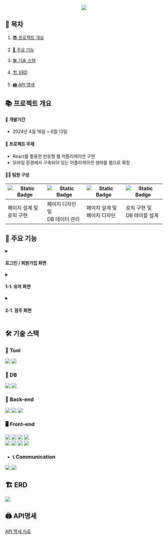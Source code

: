 <p align="center">
  <img src="https://github.com/user-attachments/assets/f414070e-2f01-4b62-86fc-385c585d285e" />
</p>

📌 목차 
----


1. [📚 프로젝트 개요](https://github.com/FrankSausage/SpringBoot-React-DeliveryAppMakingProject-2024.04/blob/main/README.md#%ED%94%84%EB%A1%9C%EC%A0%9D%ED%8A%B8-%EA%B0%9C%EC%9A%94)


2. [📖 주요 기능](https://github.com/FrankSausage/SpringBoot-React-DeliveryAppMakingProject-2024.04/blob/main/README.md#-%EC%A3%BC%EC%9A%94-%EA%B8%B0%EB%8A%A5)

  
3. [🛠️ 기술 스택](https://github.com/FrankSausage/SpringBoot-React-DeliveryAppMakingProject-2024.04/blob/main/README.md#-%EC%A3%BC%EC%9A%94-%EA%B8%B0%EB%8A%A5)

 
4. [🏗️ ERD](https://github.com/FrankSausage/SpringBoot-React-DeliveryAppMakingProject-2024.04/blob/main/README.md#-%EC%A3%BC%EC%9A%94-%EA%B8%B0%EB%8A%A5)

 
5. [🖨️ API 명세](https://github.com/FrankSausage/SpringBoot-React-DeliveryAppMakingProject-2024.04/blob/main/README.md#-%EC%A3%BC%EC%9A%94-%EA%B8%B0%EB%8A%A5)

📚 프로젝트 개요
----
#### 📆 개발기간  
- 2024년 4월 16일 ~ 6월 13일 


#### 🔖 프로젝트 주제
- React를 활용한 반응형 웹 어플리케이션 구현
- 모바일 환경에서 구축되어 있는 어플리케이션 생태를 웹으로 확장


#### 🙋‍♂️ 팀원 구성 
<img alt="Static Badge" src="https://img.shields.io/badge/FE-%EA%B9%80%EB%8F%99%ED%98%B8-green?style=flat-square">|<img alt="Static Badge" src="https://img.shields.io/badge/FE-%EC%9C%A0%ED%9D%AC%EC%9E%AC-green?style=flat-square">|<img alt="Static Badge" src="https://img.shields.io/badge/FE-%EA%B9%80%EA%B8%B0%EC%A3%BC-green?style=flat-square">|<img alt="Static Badge" src="https://img.shields.io/badge/BE-%EC%9C%A0%EA%B8%B0%EC%A4%80-green?style=flat-square">|
---|---|---|---|
페이지 설계 및 <br/> 로직 구현|페이지 디자인 및 <br/> DB 데이터 관리|페이지 설계 및 <br/> 페이지 디자인|로직 구현 및 <br/> DB 테이블 설계|


📖 주요 기능
----
<details>
  <summary>
    
#### 로그인 / 회원가입 화면
  </summary>
  ● 로그인 화면
  <img src="https://github.com/user-attachments/assets/7d7e8ad1-7b9d-44aa-b87c-95e761e95464" />

  ● 유저 회원가입 화면
  <img src="https://github.com/user-attachments/assets/d8ffe782-654c-4659-be78-70ef696873c5" />

  ● 점주 회원가입 화면
  <img src="https://github.com/user-attachments/assets/35585056-c362-41e0-8427-6017771a9333" />
</details>

<details>
  <summary>

#### 1-1. 유저 화면
  </summary>
  <br/>  
  ● 메인 화면
   <img src="https://github.com/user-attachments/assets/008dbdee-7273-4606-af07-2d3745fba121" />
   
  <details>
    <summary> 1-2. 홈 화면  </summary>
  <br/>   
  ● 정보 수정 화면
   <img src="https://github.com/user-attachments/assets/cc9d229d-dba4-438c-96c2-44a83c0bd925" />

  ● 리뷰 관리 화면
   <img src="https://github.com/user-attachments/assets/45967279-3be2-4fec-bbb4-222f7f2e16f1" />

  ● 찜목록 화면
   <img src="https://github.com/user-attachments/assets/34ca6c83-c50b-4f49-b63f-7639bdf3a2f8" />

  ● 장바구니 화면
   <img src="https://github.com/user-attachments/assets/42468ffd-8c1f-46ab-9284-c0de24ac9189" />
  
  ● 주문내역 화면
   <img src="https://github.com/user-attachments/assets/07aa7482-8002-4d42-8b7e-c0ee5f490306" />
  
  </details>

  
  <details>
    <summary> 1-2. 유저 주소 수정 </summary>
  <br/>
  ● 유저 주소 화면
   <img src="https://github.com/user-attachments/assets/6ca9508f-ab3b-45d8-9c90-13a759a78e2c" />
  
  ● 등록된 주소 측면의 아이콘 클릭을 통해 현재 주소 변경
   <img src="https://github.com/user-attachments/assets/04c8f6ab-31a4-45b0-9cfb-aeed67f44c32" />
  
  ● 주소 검색 API를 사용한 검색 기능
   <img src="https://github.com/user-attachments/assets/4e69674a-2e68-4325-93d6-02005573c9b7" />

  ● 주소가 입력 됐을 시 버튼 활성화
   <img src="https://github.com/user-attachments/assets/49b996d1-b4dd-43d8-bcbd-7d867cd64a0a" />

  
  </details>

  <details>
    <summary> 1-3. 유저 가게 및 주문 화면 </summary>
  <br/>   
  ● 가게 화면
   <img src="https://github.com/user-attachments/assets/a28c3f64-12d7-45a1-8ad5-ced4d5375174" />
   
  ● 상단의 카테고리 선택을 통한 가게 정렬 기능
   <img src="https://github.com/user-attachments/assets/e93ff952-2736-4bd8-9c95-01dfeb025e01" />

  ● 검색창을 통한 가게 검색 기능
   <img src="https://github.com/user-attachments/assets/de43a21a-10dd-4f97-9cc2-4d26f61dbda0" />

  ● 가게 메뉴 화면
   <img src="https://github.com/user-attachments/assets/55105515-b7e7-447a-9468-e3fd57e16290" />

  ● 상단의 카테고리 선택을 통한 메뉴 정렬 기능
   <img src="https://github.com/user-attachments/assets/f92ffac6-d922-41dc-a296-a155acbafc6c" />

  ● 메뉴 선택 화면
   <img src="https://github.com/user-attachments/assets/9a3a8424-fd6d-47be-820c-dca248386663" />

   
  ● 주문 화면
   <img src="https://github.com/user-attachments/assets/9526692a-bf5d-44f2-b2a4-c054c1b1bdbb" />
   
  ● Toss API를 활용한 주문 결제창
   <img src="https://github.com/user-attachments/assets/f8fafa04-6d72-4f2f-ae51-9da2f46045a8" />
   
  ● Toss 결제 화면
  
   <img src="https://github.com/user-attachments/assets/e96c76d0-2a64-4bf7-aca5-318a5f0791b5" />
  
   <img src="https://github.com/user-attachments/assets/bf838c00-9e47-42ce-9f58-de5ac023eae5" />

   
  </details>
  

</details>

<details>
  <summary>

#### 2-1. 점주 화면
  </summary>
@@@@@@@@@@@@@@@@@@@@@@@@

  <details>
    <summary> 2-2. 홈 화면  </summary>
  2-2 내용
  </details>
  
  <details>
    <summary> 2-3. 가게 등록/확인/수정/삭제  </summary>
  2-3 내용
  </details>
  
  <details>
    <summary> 2-4. 메뉴 등록/확인/수정/삭제 </summary>
  2-4 내용
  </details>
  
@@@@@@@@@@@@@@@@@@@@@@@@@@
</details>

🛠️ 기술 스택
----

### 🔧 Tool
<div>
  <img src="https://img.shields.io/badge/IntelliJ_IDEA-000000.svg?style=for-the-badge&logo=intellij-idea&logoColor=white" />
  <img src="https://img.shields.io/badge/Spring-6DB33F?style=for-the-badge&logo=spring&logoColor=white" />
</div>

### 📑 DB
<div>
  <img src="https://img.shields.io/badge/MySQL-00000F?style=for-the-badge&logo=mysql&logoColor=white" />
  <img src="https://img.shields.io/badge/Firebase-039BE5?style=for-the-badge&logo=Firebase&logoColor=white" />
</div>

### 📂 Back-end
<div>
  <img src="https://img.shields.io/badge/Java-ED8B00?style=for-the-badge&logo=openjdk&logoColor=white" />
  <img src="https://img.shields.io/badge/Spring_Data_JPA-6DB33F?style=for-the-badge&logoColor=white" />
  <img src="https://img.shields.io/badge/Lombok-CC2927?style=for-the-badge&logoColor=white" />
</div>

### 🖥️ Front-end
<div>
  <img src="https://img.shields.io/badge/JavaScript-F7DF1E?style=for-the-badge&logo=JavaScript&logoColor=white" />
  <img src="https://img.shields.io/badge/HTML-239120?style=for-the-badge&logo=html5&logoColor=white" />
  <img src="https://img.shields.io/badge/CSS-239120?&style=for-the-badge&logo=css3&logoColor=white" />
  <img src="https://img.shields.io/badge/Node.js-43853D?style=for-the-badge&logo=node.js&logoColor=white" />
</div>
<div>
  <img src="https://img.shields.io/badge/React-20232A?style=for-the-badge&logo=react&logoColor=61DAFB" />
  <img src="https://img.shields.io/badge/React_Router-CA4245?style=for-the-badge&logo=react-router&logoColor=white" />
  <img src="https://img.shields.io/badge/React_Query-FF4154?style=for-the-badge&logo=reactquery&logoColor=white" />
  <img src="https://img.shields.io/badge/Material--UI-0081CB?style=for-the-badge&logo=material-ui&logoColor=white" />
</div> 
  
- ### 📞 Communication
<div>
  <img src="https://img.shields.io/badge/Jira-0052CC?style=for-the-badge&logo=Jira&logoColor=white" />
  <img src="https://img.shields.io/badge/GitHub-100000?style=for-the-badge&logo=github&logoColor=white" />  
</div>

🏗️ ERD
----
<img src="https://github.com/user-attachments/assets/6e6e7af8-c236-4cd3-ae7c-b19c8103a71f" />


🖨️ API명세
----
[API 명세 자료](https://docs.google.com/spreadsheets/d/19CAVK8HQnf0X1SrffZ50eb8AjZtd64PRHUc8RU-Vs74/edit?gid=0#gid=0)
